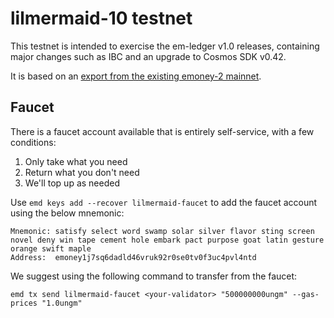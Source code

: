 # lilmermaid-10 testnet

This testnet is intended to exercise the em-ledger v1.0 releases, containing major changes such as IBC and an upgrade to Cosmos SDK v0.42.

It is based on an [export from the existing emoney-2 mainnet](emoney-2.export.json).

## Faucet

There is a faucet account available that is entirely self-service, with a few conditions:

1) Only take what you need
2) Return what you don't need
3) We'll top up as needed

Use `emd keys add --recover lilmermaid-faucet` to add the faucet account using the below mnemonic:
```
Mnemonic: satisfy select word swamp solar silver flavor sting screen novel deny win tape cement hole embark pact purpose goat latin gesture orange swift maple
Address:  emoney1j7sq6dadld46vruk92r0se0tv0f3uc4pvl4ntd
```

We suggest using the following command to transfer from the faucet:
```
emd tx send lilmermaid-faucet <your-validator> "500000000ungm" --gas-prices "1.0ungm"
```
